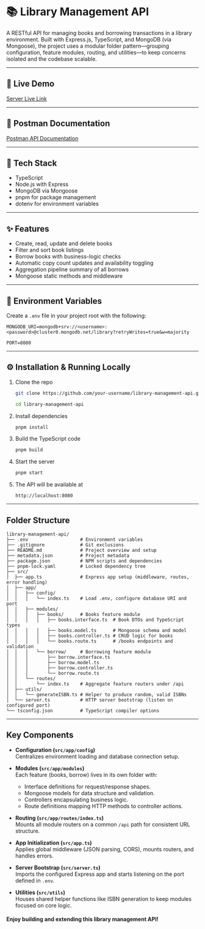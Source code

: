 # 📚 Library Management API

A RESTful API for managing books and borrowing transactions in a library environment. Built with Express.js, TypeScript, and MongoDB (via Mongoose), the project uses a modular folder pattern—grouping configuration, feature modules, routing, and utilities—to keep concerns isolated and the codebase scalable.

---

## 🚀 Live Demo

[Server Live Link](https://library-management-system-nine-omega.vercel.app)

---

## 📖 Postman Documentation

[Postman API Documentation](https://documenter.getpostman.com/view/40732284/2sB3BKG8qb)

---

## 🔧 Tech Stack

- TypeScript
- Node.js with Express
- MongoDB via Mongoose
- pnpm for package management
- dotenv for environment variables

---

## ✨ Features

- Create, read, update and delete books
- Filter and sort book listings
- Borrow books with business-logic checks
- Automatic copy count updates and availability toggling
- Aggregation pipeline summary of all borrows
- Mongoose static methods and middleware

---

## 🚧 Environment Variables

Create a `.env` file in your project root with the following:

```
MONGODB_URI=mongodb+srv://<username>:<password>@cluster0.mongodb.net/library?retryWrites=true&w=majority

PORT=8080
```

---

## ⚙️ Installation & Running Locally

1. Clone the repo

   ```bash
   git clone https://github.com/your-username/library-management-api.git

   cd library-management-api
   ```

2. Install dependencies

   ```bash
   pnpm install
   ```

3. Build the TypeScript code

   ```bash
   pnpm build
   ```

4. Start the server

   ```bash
   pnpm start
   ```

5. The API will be available at
   ```
   http://localhost:8080
   ```

---

## Folder Structure

```
library-management-api/
├── .env                   # Environment variables
├── .gitignore             # Git exclusions
├── README.md              # Project overview and setup
├── metadata.json          # Project metadata
├── package.json           # NPM scripts and dependencies
├── pnpm-lock.yaml         # Locked dependency tree
├── src/
│  ├── app.ts              # Express app setup (middleware, routes, error handling)
│  ├── app/
│  │   ├── config/
│  │   │   └── index.ts    # Load .env, configure database URI and port
│  │   ├── modules/
│  │   │   ├── books/      # Books feature module
│  │   │   │   ├── books.interface.ts  # Book DTOs and TypeScript types
│  │   │   │   ├── books.model.ts      # Mongoose schema and model
│  │   │   │   ├── books.controller.ts # CRUD logic for books
│  │   │   │   └── books.route.ts      # /books endpoints and validation
│  │   │   └── borrow/     # Borrowing feature module
│  │   │       ├── borrow.interface.ts
│  │   │       ├── borrow.model.ts
│  │   │       ├── borrow.controller.ts
│  │   │       └── borrow.route.ts
│  │   └── routes/
│  │       └── index.ts    # Aggregate feature routers under /api
│  ├── utils/
│  │   └── generateISBN.ts # Helper to produce random, valid ISBNs
│  └── server.ts           # HTTP server bootstrap (listen on configured port)
└── tsconfig.json          # TypeScript compiler options
```

---

## Key Components

- **Configuration (`src/app/config`)**  
  Centralizes environment loading and database connection setup.

- **Modules (`src/app/modules`)**  
  Each feature (books, borrow) lives in its own folder with:

  - Interface definitions for request/response shapes.
  - Mongoose models for data structure and validation.
  - Controllers encapsulating business logic.
  - Route definitions mapping HTTP methods to controller actions.

- **Routing (`src/app/routes/index.ts`)**  
  Mounts all module routers on a common `/api` path for consistent URL structure.

- **App Initialization (`src/app.ts`)**  
  Applies global middleware (JSON parsing, CORS), mounts routers, and handles errors.

- **Server Bootstrap (`src/server.ts`)**  
  Imports the configured Express app and starts listening on the port defined in `.env`.

- **Utilities (`src/utils`)**  
  Houses shared helper functions like ISBN generation to keep modules focused on core logic.

#### Enjoy building and extending this library management API!

